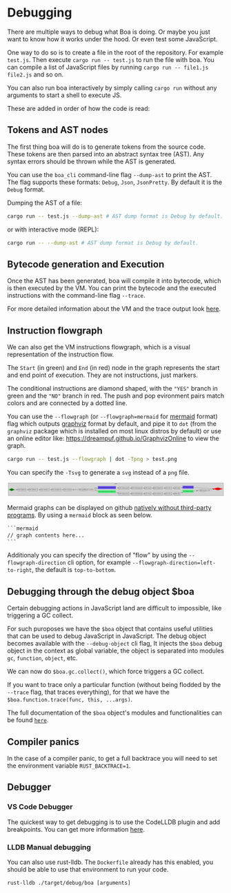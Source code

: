 # Debugging

There are multiple ways to debug what Boa is doing. Or maybe you just want to
know how it works under the hood. Or even test some JavaScript.

One way to do so is to create a file in the root of the repository. For example
`test.js`. Then execute `cargo run -- test.js` to run the file with boa. You can
compile a list of JavaScript files by running `cargo run -- file1.js file2.js`
and so on.

You can also run boa interactively by simply calling `cargo run` without any
arguments to start a shell to execute JS.

These are added in order of how the code is read:

## Tokens and AST nodes

The first thing boa will do is to generate tokens from the source code.
These tokens are then parsed into an abstract syntax tree (AST).
Any syntax errors should be thrown while the AST is generated.

You can use the `boa_cli` command-line flag `--dump-ast` to print the AST.
The flag supports these formats: `Debug`, `Json`, `JsonPretty`. By default
it is the `Debug` format.

Dumping the AST of a file:

```bash
cargo run -- test.js --dump-ast # AST dump format is Debug by default.
```

or with interactive mode (REPL):

```bash
cargo run -- --dump-ast # AST dump format is Debug by default.
```

## Bytecode generation and Execution

Once the AST has been generated, boa will compile it into bytecode, which is then executed by the VM.
You can print the bytecode and the executed instructions with the command-line flag `--trace`.

For more detailed information about the VM and the trace output look [here](./vm.md).

## Instruction flowgraph

We can also get the VM instructions flowgraph, which is a visual representation of the instruction flow.

The `Start` (in green) and `End` (in red) node in the graph represents the start and end point of execution.
They are not instructions, just markers.

The conditional instructions are diamond shaped, with the `"YES"` branch in green and the `"NO"` branch in red.
The push and pop evironment pairs match colors and are connected by a dotted line.

You can use the `--flowgraph` (or `--flowgraph=mermaid` for [mermaid][mermaid] format) flag which outputs
[graphviz][graphviz] format by default, and pipe it to `dot` (from the `graphviz` package which is installed
on most linux distros by default) or use an online editor like: <https://dreampuf.github.io/GraphvizOnline> to
view the graph.

```bash
cargo run -- test.js --flowgraph | dot -Tpng > test.png
```

You can specify the `-Tsvg` to generate a `svg` instead of a `png` file.

![Graphviz flowgraph](./img/graphviz_flowgraph.svg)

Mermaid graphs can be displayed on github [natively without third-party programs][gihub-mermaid].
By using a `mermaid` block as seen below.

````
```mermaid
// graph contents here...
```
````

Additionaly you can specify the direction of "flow" by using the `--flowgraph-direction` cli option,
for example `--flowgraph-direction=left-to-right`, the default is `top-to-bottom`.

[mermaid]: https://mermaid-js.github.io/
[gihub-mermaid]: https://docs.github.com/en/get-started/writing-on-github/working-with-advanced-formatting/creating-diagrams
[graphviz]: https://graphviz.org/

## Debugging through the debug object $boa

Certain debugging actions in JavaScript land are difficult to impossible, like triggering a GC collect.

For such puroposes we have the `$boa` object that contains useful utilities that can be used to debug JavaScript in JavaScript.
The debug object becomes available with the `--debug-object` cli flag, It injects the `$boa` debug object in the context as global variable,
the object is separated into modules `gc`, `function`, `object`, etc.

We can now do `$boa.gc.collect()`, which force triggers a GC collect.

If you want to trace only a particular function (without being flodded by the `--trace` flag, that traces everything),
for that we have the `$boa.function.trace(func, this, ...args)`.

The full documentation of the `$boa` object's modules and functionalities can be found [`here`](./boa_object.md).

## Compiler panics

In the case of a compiler panic, to get a full backtrace you will need to set
the environment variable `RUST_BACKTRACE=1`.

## Debugger

### VS Code Debugger

The quickest way to get debugging is to use the CodeLLDB plugin and add breakpoints. You can get
more information [here][blog_debugging].

### LLDB Manual debugging

You can also use rust-lldb. The `Dockerfile` already has this enabled, you
should be able to use that environment to run your code.

```
rust-lldb ./target/debug/boa [arguments]
```

[remote_containers]: https://marketplace.visualstudio.com/items?itemName=ms-vscode-remote.remote-containers
[blog_debugging]: https://jason-williams.co.uk/debugging-rust-in-vscode
